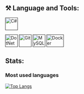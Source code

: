 ## ⚒️ Language and Tools:

<p align="left">
<a href="" target="_blank" rel="noreferrer"><img src="https://github.com/dheereshagrwal/colored-icons/blob/master/public/icons/csharp/csharp.svg" width="40" height="40" alt="C#" /></a>

<a href="" target="_blank" rel="noreferrer"><img src="https://github.com/dotnet/brand/blob/main/logo/dotnet-logo.svg" width="40" height="40" alt="DotNet" /></a>
<a href="" target="_blank" rel="noreferrer"><img src="https://github.com/dheereshagrwal/colored-icons/blob/master/public/icons/git/git.svg" width="40" height="40" alt="Git" /></a>
<a href="" target="_blank" rel="noreferrer"><img src="https://github.com/dheereshagrwal/colored-icons/blob/master/public/icons/mysql/mysql.svg" width="40" height="40" alt="MySQL" /></a>
<a href="" target="_blank" rel="noteferrer"><img src="https://github.com/dheereshagrwal/colored-icons/blob/master/public/icons/docker/docker.webp" width=55 height=40 alt="Docker"/></a>
</p>

## Stats:
### Most used languages
[![Top Langs](https://github-readme-stats.vercel.app/api/top-langs/?username=Ri4Flaice&layout=donut-vertical&theme=transparent)](https://github.com/anuraghazra/github-readme-stats)
